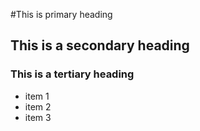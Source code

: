 #This is primary heading
## This is a secondary heading
### This is a tertiary heading
* item 1
* item 2
* item 3

